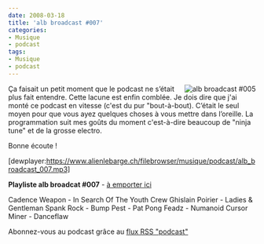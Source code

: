 ```yaml
---
date: 2008-03-18
title: 'alb broadcast #007'
categories:
- Musique
- podcast
tags:
- Musique
- podcast
---
```

<a title="alb broadcast #007" href="https://dlgjp9x71cipk.cloudfront.net/2007/07/alb-broadcast-logo.png"><img title="alb broadcast #005" src="https://dlgjp9x71cipk.cloudfront.net/2007/07/alb-broadcast-logo.thumbnail.png" alt="alb broadcast #005" align="right" /></a>Ça faisait un petit moment que le podcast ne s’était plus fait entendre. Cette lacune est enfin comblée. Je dois dire que j'ai monté ce podcast en vitesse (c'est du pur "bout-à-bout). C’était le seul moyen pour que vous ayez quelques choses à vous mettre dans l’oreille. La programmation suit mes goûts du moment c'est-à-dire beaucoup de "ninja tune" et de la grosse electro.

Bonne écoute !

[dewplayer:https://www.alienlebarge.ch/filebrowser/musique/podcast/alb_broadcast_007.mp3]

<!--more-->

<strong>Playliste alb broadcat #007</strong> - <a title="Télécharger alb broadcast #007" href="https://www.alienlebarge.ch/filebrowser/musique/podcast/alb_broadcast_007.mp3">à emporter ici</a>

Cadence Weapon - In Search Of The Youth Crew
Ghislain Poirier - Ladies &amp; Gentleman
Spank Rock - Bump
Pest - Pat Pong
Feadz - Numanoid
Cursor Miner - Danceflaw

Abonnez-vous au podcast grâce au <a title="Flux RSS Podcast" href="feed://www.alienlebarge.ch/?feed=rss2&amp;category_name=podcast">flux RSS "podcast"</a>
